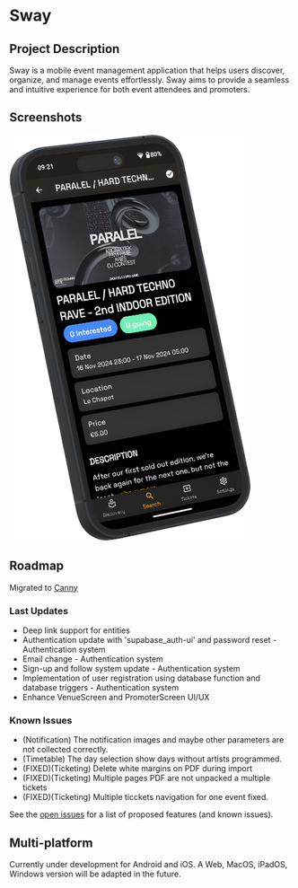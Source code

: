 # Sway

## Project Description
Sway is a mobile event management application that helps users discover, organize, and manage events effortlessly. Sway aims to provide a seamless and intuitive experience for both event attendees and promoters.

## Screenshots
![Event Details screenshot of Paralel 2nd edition](assets/images/screenshots/event.png)

## Roadmap
Migrated to [Canny](https://swayapp.canny.io/)

### Last Updates
* Deep link support for entities
* Authentication update with 'supabase_auth-ui' and password reset - Authentication system
* Email change - Authentication system
* Sign-up and follow system update - Authentication system
* Implementation of user registration using database function and database triggers - Authentication system
* Enhance VenueScreen and PromoterScreen UI/UX

### Known Issues
* (Notification) The notification images and maybe other parameters are not collected correctly.
* (Timetable) The day selection show days without artists programmed.
* (FIXED)(Ticketing) Delete white margins on PDF during import
* (FIXED)(Ticketing) Multiple pages PDF are not unpacked a multiple tickets
* (FIXED)(Ticketing) Multiple ticckets navigation for one event fixed.

See the [open issues](https://github.com/SwayLtd/Sway-App/issues) for a list of proposed features (and known issues).

## Multi-platform
Currently under development for Android and iOS. A Web, MacOS, iPadOS, Windows version will be adapted in the future.
